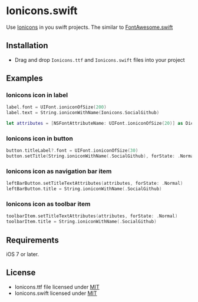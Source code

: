 # Ionicons.swift
Use [Ionicons](http://ionicons.com/) in you swift projects. The similar to [FontAwesome.swift](https://github.com/thii/FontAwesome.swift)

## Installation

- Drag and drop `Ionicons.ttf` and `Ionicons.swift` files into your project

## Examples

### Ionicons icon in label
```swift
label.font = UIFont.ioniconOfSize(200)
label.text = String.ioniconWithName(Ionicons.SocialGithub)

let attributes = [NSFontAttributeName: UIFont.ioniconOfSize(20)] as Dictionary!
```

### Ionicons icon in button
```swift
button.titleLabel?.font = UIFont.ioniconOfSize(30)
button.setTitle(String.ioniconWithName(.SocialGithub), forState: .Normal)
```

### Ionicons icon as navigation bar item
```swift
leftBarButton.setTitleTextAttributes(attributes, forState: .Normal)
leftBarButton.title = String.ioniconWithName(.SocialGithub)
```

### Ionicons icon as toolbar item
```swift
toolbarItem.setTitleTextAttributes(attributes, forState: .Normal)
toolbarItem.title = String.ioniconWithName(.SocialGithub)
```


## Requirements

iOS 7 or later.

## License
- Ionicons.ttf file licensed under [MIT](http://opensource.org/licenses/MIT)
- Ionicons.swift licensed under [MIT](http://opensource.org/licenses/MIT)
